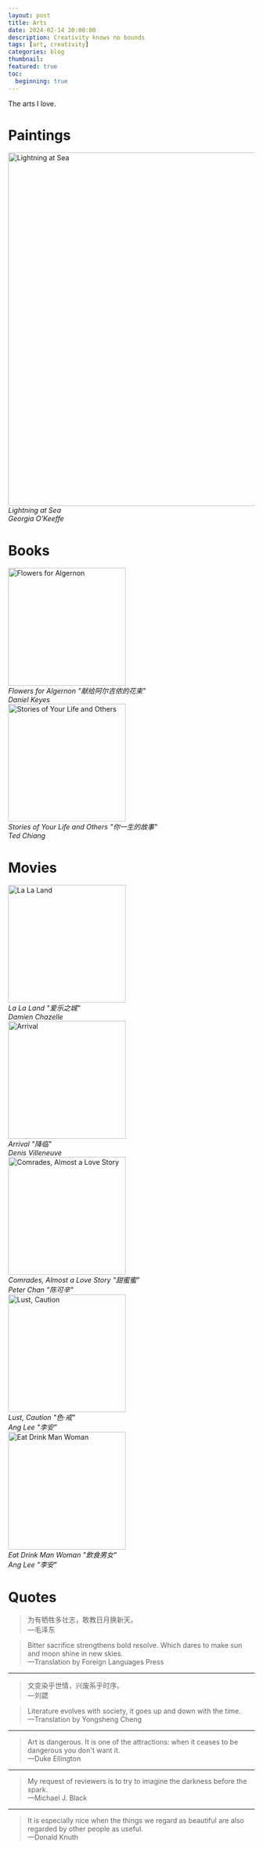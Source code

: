 ```yaml
---
layout: post
title: Arts
date: 2024-02-14 20:00:00
description: Creativity knows no bounds
tags: [art, creativity]
categories: blog
thumbnail:
featured: true
toc:
  beginning: true
---
```


The arts I love.

# Paintings

<div class="container">
    <div class="row">
        <div class="col-md-4">
            <div class="book-list">
                <a href="http://collections.mfa.org/objects/35100/lightning-at-sea;jsessionid=260335C750714104DAE28DFC518B18EF">
                    <img src="https://i.pinimg.com/564x/46/85/ed/4685ed3fc0e4c142e77c75ec969d27fc.jpg" 
                         alt="Lightning at Sea" 
                         width="720" 
                         height="auto" 
                         class="alignleft size-thumbnail wp-image-1234" />
                </a>
                <div><em>Lightning at Sea</em></div>
                <div><em>Georgia O'Keeffe</em></div>
            </div>
        </div>
    </div>
</div>

# Books

<div class="container">
    <div class="row">
        <div class="col-md-4">
            <div class="book-list">
                <a href="https://www.goodreads.com/book/show/28477658">
                    <img src="https://images-na.ssl-images-amazon.com/images/S/compressed.photo.goodreads.com/books/1670765520i/28477658.jpg" 
                         alt="Flowers for Algernon" 
                         width="240" 
                         height="auto" 
                         class="alignleft size-thumbnail wp-image-1234" />
                </a>
                <div><em>Flowers for Algernon "献给阿尔吉侬的花束"</em></div>
                <div><em>Daniel Keyes</em></div>
            </div>
        </div>
        <div class="col-md-4">
            <div class="book-list">
                <a href="https://www.goodreads.com/book/show/26161852?from_search=true&from_srp=true&qid=WkGYoIUy80&rank=1">
                    <img src="https://images-na.ssl-images-amazon.com/images/S/compressed.photo.goodreads.com/books/1615119721i/26161852.jpg" 
                         alt="Stories of Your Life and Others" 
                         width="240" 
                         height="auto" 
                         class="alignleft size-thumbnail wp-image-1234" />
                </a>
                <div><em>Stories of Your Life and Others "你一生的故事"</em></div>
                <div><em>Ted Chiang</em></div>
            </div>
        </div>
    </div>
</div>

# Movies

<div class="container">
    <div class="row">
        <div class="col-md-4">
            <div class="book-list">
                <a href="https://www.themoviedb.org/movie/313369-la-la-land">
                    <img src="https://media.themoviedb.org/t/p/w220_and_h330_face/uDO8zWDhfWwoFdKS4fzkUJt0Rf0.jpg" 
                         alt="La La Land" 
                         width="240" 
                         height="auto" 
                         class="alignleft size-thumbnail wp-image-1234" />
                </a>
                <div><em>La La Land "爱乐之城"</em></div>
                <div><em>Damien Chazelle</em></div>
            </div>
        </div>
        <div class="col-md-4">
            <div class="book-list">
                <a href="https://www.themoviedb.org/movie/329865-arrival">
                    <img src="https://media.themoviedb.org/t/p/w220_and_h330_face/ueSQpTaXs39YtycNoalp5q06fxD.jpg" 
                         alt="Arrival" 
                         width="240" 
                         height="auto" 
                         class="alignleft size-thumbnail wp-image-1234" />
                </a>
                <div><em>Arrival "降临"</em></div>
                <div><em>Denis Villeneuve</em></div>
            </div>
        </div>
        <div class="col-md-4">
            <div class="book-list">
                <a href="https://www.themoviedb.org/movie/37185">
                    <img src="https://media.themoviedb.org/t/p/w220_and_h330_face/4mlgaRFBSztO5WKRmHPgTCL8UDc.jpg" 
                         alt="Comrades, Almost a Love Story" 
                         width="240" 
                         height="auto" 
                         class="alignleft size-thumbnail wp-image-1234" />
                </a>
                <div><em>Comrades, Almost a Love Story "甜蜜蜜"</em></div>
                <div><em>Peter Chan "陈可辛"</em></div>
            </div>
        </div>
        <div class="col-md-4">
            <div class="book-list">
                <a href="https://www.themoviedb.org/movie/4588">
                    <img src="https://media.themoviedb.org/t/p/w220_and_h330_face/6c1tqfJEBuIyhQC19SLlLQAUAvJ.jpg" 
                         alt="Lust, Caution" 
                         width="240" 
                         height="auto" 
                         class="alignleft size-thumbnail wp-image-1234" />
                </a>
                <div><em>Lust, Caution "色‧戒"</em></div>
                <div><em>Ang Lee "李安"</em></div>
            </div>
        </div>
        <div class="col-md-4">
            <div class="book-list">
                <a href="https://www.themoviedb.org/movie/10451">
                    <img src="https://media.themoviedb.org/t/p/w220_and_h330_face/olhIWtIBFg6VWK59DEd4lAvgVgz.jpg" 
                         alt="Eat Drink Man Woman" 
                         width="240" 
                         height="auto" 
                         class="alignleft size-thumbnail wp-image-1234" />
                </a>
                <div><em>Eat Drink Man Woman "飲食男女"</em></div>
                <div><em>Ang Lee "李安"</em></div>
            </div>
        </div>
    </div>
</div>

# Quotes

> 为有牺牲多壮志，敢教日月换新天。  
> —毛泽东

> Bitter sacrifice strengthens bold resolve. Which dares to make sun and moon shine in new skies.  
> —Translation by Foreign Languages Press

---

> 文变染乎世情，兴废系乎时序。  
> —刘勰

> Literature evolves with society, it goes up and down with the time.  
> —Translation by Yongsheng Cheng

---

> Art is dangerous. It is one of the attractions: when it ceases to be dangerous you don't want it.  
> —Duke Ellington

---

> My request of reviewers is to try to imagine the darkness before the spark.  
> —Michael J. Black

---

> It is especially nice when the things we regard as beautiful are also regarded by other people as useful.  
> —Donald Knuth
